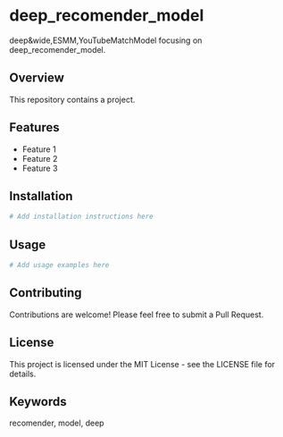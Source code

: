 # deep_recomender_model

deep&wide,ESMM,YouTubeMatchModel focusing on deep_recomender_model.

## Overview

This repository contains a  project.

## Features

- Feature 1
- Feature 2
- Feature 3

## Installation

```bash
# Add installation instructions here
```

## Usage

```bash
# Add usage examples here
```

## Contributing

Contributions are welcome! Please feel free to submit a Pull Request.

## License

This project is licensed under the MIT License - see the LICENSE file for details.

## Keywords

recomender, model, deep
